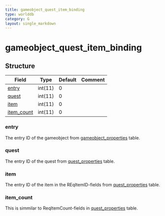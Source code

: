 ```yaml
---
title: gameobject_quest_item_binding
type: worlddb
category: G
layout: single_markdown
---
```


# gameobject_quest_item_binding

## Structure

Field                                                                                             | Type    | Default | Comment
------------------------------------------------------------------------------------------------- | ------- | ------- | -------
[entry](#entry)                                                                                   | int(11) | 0       |        
[quest](#quest)                                                                                   | int(11) | 0       |        
[item](#item)                                                                                     | int(11) | 0       |        
[item_count](#item_count)                                                                         | int(11) | 0       |        

### entry

The entry ID of the gameobject from [gameobject_properties](/Wiki/database/world/gameobject_properties/ "Gameobject properties") table.

### quest

The entry ID of the quest from [quest_properties](/Wiki/database/world/quest_properties/ "Quest properties") table.

### item

The entry ID of the item in the REqItemID-fields from [quest_properties](/Wiki/database/world/quest_properties/ "Quest properties") table.

### item_count

This is simmilar to ReqItemCount-fields in [quest_properties](/Wiki/database/world/quest_properties/ "Quest properties") table.